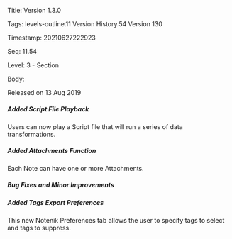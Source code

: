 Title:  Version 1.3.0

Tags:   levels-outline.11 Version History.54 Version 130

Timestamp: 20210627222923

Seq:    11.54

Level:  3 - Section

Body: 

Released on 13 Aug 2019
 
##### Added Script File Playback

Users can now play a Script file that will run a series of data transformations. 

 
##### Added Attachments Function

Each Note can have one or more Attachments. 

 
##### Bug Fixes and Minor Improvements


 
##### Added Tags Export Preferences

This new Notenik Preferences tab allows the user to specify tags to select and tags to suppress.
